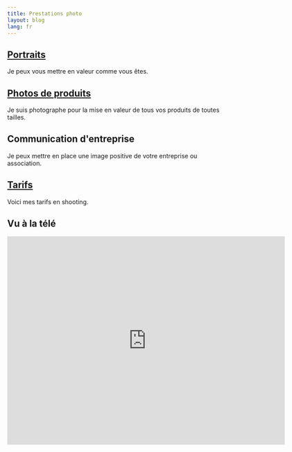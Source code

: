 ```yaml
---
title: Prestations photo
layout: blog
lang: fr
---
```


## [Portraits](/fr/shooting/personnes/)

Je peux vous mettre en valeur comme vous êtes.

## [Photos de produits](/fr/shooting/produits/)

Je suis photographe pour la mise en valeur de tous vos produits de toutes tailles.


## Communication d'entreprise

Je peux mettre en place une image positive de votre entreprise ou association.

## [Tarifs](/fr/shooting/tarifs/)

Voici mes tarifs en shooting.

## Vu à la télé

<iframe width="640" height="480" src="https://www.youtube.com/embed/t1k8PqMG6cE" frameborder="0" allowfullscreen></iframe>